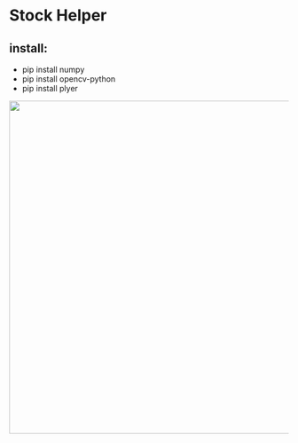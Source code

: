 # Stock Helper

## install:
* pip install numpy
* pip install opencv-python
* pip install plyer
<img align="left" src="https://user-images.githubusercontent.com/26833433/212889447-69e5bdf1-5800-4e29-835e-2ed2336dede2.jpg" width="600">
